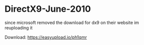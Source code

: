 # DirectX9-June-2010
since microsoft removed the download for dx9 on their website im reuploading it

Download:
https://easyupload.io/ph1qmr
